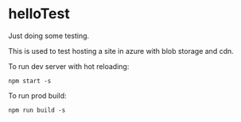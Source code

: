 # helloTest
Just doing some testing.

This is used to test hosting a site in azure with blob storage and cdn.

To run dev server with hot reloading:
```
npm start -s
```
To run prod build:
```
npm run build -s
```
